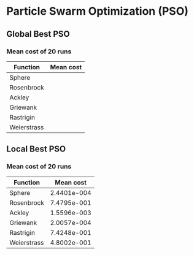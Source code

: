 # Particle Swarm Optimization (PSO)

## Global Best PSO

### Mean cost of 20 runs

|Function|  Mean cost |
|--- |---|
|  Sphere | |
|  Rosenbrock |   |  
|  Ackley |  | 
|  Griewank |  | 
|  Rastrigin |   | 
|  Weierstrass |  | 

## Local Best PSO

### Mean cost of 20 runs

|Function|  Mean cost |
|--- |---|
|  Sphere | 2.4401e-004 |
|  Rosenbrock | 7.4795e-001 |  
|  Ackley | 1.5596e-003 | 
|  Griewank | 2.0057e-004 | 
|  Rastrigin | 7.4248e-001 | 
|  Weierstrass | 4.8002e-001| 

